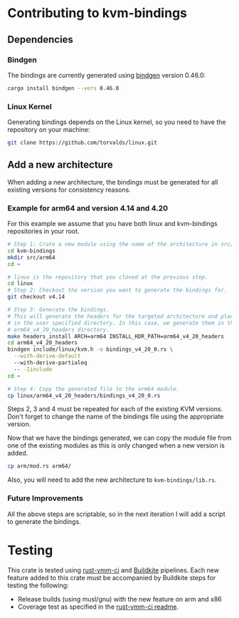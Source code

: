 # Contributing to kvm-bindings

## Dependencies

### Bindgen
The bindings are currently generated using
[bindgen](https://crates.io/crates/bindgen) version 0.46.0:
```bash
cargo install bindgen --vers 0.46.0
```

### Linux Kernel
Generating bindings depends on the Linux kernel, so you need to have the
repository on your machine:

```bash
git clone https://github.com/torvalds/linux.git
```

## Add a new architecture
When adding a new architecture, the bindings must be generated for all existing
versions for consistency reasons.

### Example for arm64 and version 4.14 and 4.20

For this example we assume that you have both linux and kvm-bindings
repositories in your root.

```bash
# Step 1: Crate a new module using the name of the architecture in src/
cd kvm-bindings
mkdir src/arm64
cd ~

# linux is the repository that you cloned at the previous step.
cd linux
# Step 2: Checkout the version you want to generate the bindings for.
git checkout v4.14

# Step 3: Generate the bindings.
# This will generate the headers for the targeted architecture and place them
# in the user specified directory. In this case, we generate them in the
# arm64_v4_20_headers directory.
make headers_install ARCH=arm64 INSTALL_HDR_PATH=arm64_v4_20_headers
cd arm64_v4_20_headers
bindgen include/linux/kvm.h -o bindings_v4_20_0.rs \
  --with-derive-default
  --with-derive-partialeq
  -- -Iinclude
cd ~

# Step 4: Copy the generated file to the arm64 module.
cp linux/arm64_v4_20_headers/bindings_v4_20_0.rs
```

Steps 2, 3 and 4 must be repeated for each of the existing KVM versions. Don't
forget to change the name of the bindings file using the appropriate version.

Now that we have the bindings generated, we can copy the module file from
one of the existing modules as this is only changed when a new version is
added.

```bash
cp arm/mod.rs arm64/
```

Also, you will need to add the new architecture to `kvm-bindings/lib.rs`.

### Future Improvements
All the above steps are scriptable, so in the next iteration I will add a
script to generate the bindings.

# Testing

This crate is tested using
[rust-vmm-ci](https://github.com/rust-vmm/rust-vmm-ci) and
[Buildkite](https://buildkite.com/) pipelines. Each new feature added to this crate must be
accompanied by Buildkite steps for testing the following:
- Release builds (using musl/gnu) with the new feature on arm and x86
- Coverage test as specified in the
[rust-vmm-ci readme](https://github.com/rust-vmm/rust-vmm-ci#getting-started-with-rust-vmm-ci).
